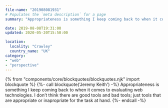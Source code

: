 ```yaml
---
file-name: "201908081931"
# Populates the `meta description` for a page
summary: "Appropriateness is something I keep coming back to when it comes to evaluating web technologies. I don’t think there are good tools and bad tools; just tools that are appropriate or inapropriate for the task at hand. — Jeremy Keith"

date: 2019-08-08T19:31:00
updated: 2020-05-20T15:50:00

location:
  locality: "Crawley"
  country_name: "UK"
category:
- "web"
- "perspective"
---
```


{% from "components/core/blockquotes/blockquotes.njk" import blockquote %}
{%- call blockquote('Jeremy Keith') -%}
  Appropriateness is something I keep coming back to when it comes to evaluating web technologies. I don’t think there are good tools and bad tools; just tools that are appropriate or inapropriate for the task at hand.
{%- endcall -%}
